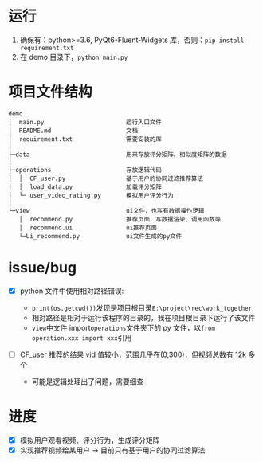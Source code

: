 # 运行

1. 确保有：python>=3.6, PyQt6-Fluent-Widgets 库，否则：`pip install requirement.txt`
2. 在 demo 目录下，`python main.py`

# 项目文件结构

```
demo
│  main.py                       运行入口文件
│  README.md                     文档
│  requirement.txt               需要安装的库
│
├─data                           用来存放评分矩阵、相似度矩阵的数据
│
├─operations                     存放逻辑代码
│  │  CF_user.py                 基于用户的协同过滤推荐算法
│  │  load_data.py               加载评分矩阵
│  └─ user_video_rating.py       模拟用户评分行为
│
└─view                           ui文件，也写有数据操作逻辑
   │  recommend.py               推荐页面，写数据渲染、调用函数等
   │  recommend.ui               ui推荐页面
   └─Ui_recommend.py             ui文件生成的py文件

```

# issue/bug

- [x] python 文件中使用相对路径错误:

  - `print(os.getcwd())`发现是项目根目录`E:\project\rec\work_together`
  - 相对路径是相对于运行该程序的目录的，我在项目根目录下运行了该文件
  - `view`中文件 import`operations`文件夹下的 py 文件，以`from operation.xxx import xxx`引用

- [ ] CF_user 推荐的结果 vid 值较小，范围几乎在(0,300)，但视频总数有 12k 多个
  - 可能是逻辑处理出了问题，需要细查

# 进度

- [x] 模拟用户观看视频、评分行为，生成评分矩阵
- [x] 实现推荐视频给某用户 -> 目前只有基于用户的协同过滤算法
